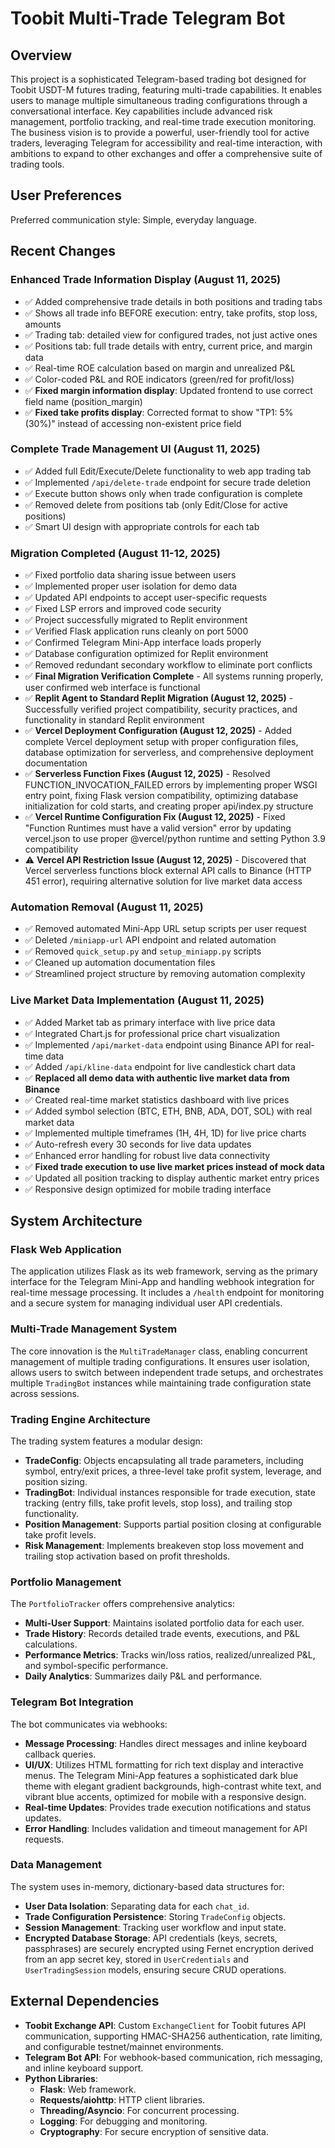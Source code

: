 # Toobit Multi-Trade Telegram Bot

## Overview

This project is a sophisticated Telegram-based trading bot designed for Toobit USDT-M futures trading, featuring multi-trade capabilities. It enables users to manage multiple simultaneous trading configurations through a conversational interface. Key capabilities include advanced risk management, portfolio tracking, and real-time trade execution monitoring. The business vision is to provide a powerful, user-friendly tool for active traders, leveraging Telegram for accessibility and real-time interaction, with ambitions to expand to other exchanges and offer a comprehensive suite of trading tools.

## User Preferences

Preferred communication style: Simple, everyday language.

## Recent Changes

### Enhanced Trade Information Display (August 11, 2025)
- ✅ Added comprehensive trade details in both positions and trading tabs
- ✅ Shows all trade info BEFORE execution: entry, take profits, stop loss, amounts
- ✅ Trading tab: detailed view for configured trades, not just active ones
- ✅ Positions tab: full trade details with entry, current price, and margin data  
- ✅ Real-time ROE calculation based on margin and unrealized P&L
- ✅ Color-coded P&L and ROE indicators (green/red for profit/loss)
- ✅ **Fixed margin information display**: Updated frontend to use correct field name (position_margin)
- ✅ **Fixed take profits display**: Corrected format to show "TP1: 5% (30%)" instead of accessing non-existent price field

### Complete Trade Management UI (August 11, 2025)
- ✅ Added full Edit/Execute/Delete functionality to web app trading tab
- ✅ Implemented `/api/delete-trade` endpoint for secure trade deletion
- ✅ Execute button shows only when trade configuration is complete
- ✅ Removed delete from positions tab (only Edit/Close for active positions)
- ✅ Smart UI design with appropriate controls for each tab

### Migration Completed (August 11-12, 2025)
- ✅ Fixed portfolio data sharing issue between users
- ✅ Implemented proper user isolation for demo data
- ✅ Updated API endpoints to accept user-specific requests
- ✅ Fixed LSP errors and improved code security
- ✅ Project successfully migrated to Replit environment
- ✅ Verified Flask application runs cleanly on port 5000
- ✅ Confirmed Telegram Mini-App interface loads properly
- ✅ Database configuration optimized for Replit environment
- ✅ Removed redundant secondary workflow to eliminate port conflicts
- ✅ **Final Migration Verification Complete** - All systems running properly, user confirmed web interface is functional
- ✅ **Replit Agent to Standard Replit Migration (August 12, 2025)** - Successfully verified project compatibility, security practices, and functionality in standard Replit environment
- ✅ **Vercel Deployment Configuration (August 12, 2025)** - Added complete Vercel deployment setup with proper configuration files, database optimization for serverless, and comprehensive deployment documentation
- ✅ **Serverless Function Fixes (August 12, 2025)** - Resolved FUNCTION_INVOCATION_FAILED errors by implementing proper WSGI entry point, fixing Flask version compatibility, optimizing database initialization for cold starts, and creating proper api/index.py structure
- ✅ **Vercel Runtime Configuration Fix (August 12, 2025)** - Fixed "Function Runtimes must have a valid version" error by updating vercel.json to use proper @vercel/python runtime and setting Python 3.9 compatibility
- ⚠️ **Vercel API Restriction Issue (August 12, 2025)** - Discovered that Vercel serverless functions block external API calls to Binance (HTTP 451 error), requiring alternative solution for live market data access

### Automation Removal (August 11, 2025)
- ✅ Removed automated Mini-App URL setup scripts per user request
- ✅ Deleted `/miniapp-url` API endpoint and related automation
- ✅ Removed `quick_setup.py` and `setup_miniapp.py` scripts
- ✅ Cleaned up automation documentation files
- ✅ Streamlined project structure by removing automation complexity

### Live Market Data Implementation (August 11, 2025)
- ✅ Added Market tab as primary interface with live price data
- ✅ Integrated Chart.js for professional price chart visualization
- ✅ Implemented `/api/market-data` endpoint using Binance API for real-time data
- ✅ Added `/api/kline-data` endpoint for live candlestick chart data
- ✅ **Replaced all demo data with authentic live market data from Binance**
- ✅ Created real-time market statistics dashboard with live prices
- ✅ Added symbol selection (BTC, ETH, BNB, ADA, DOT, SOL) with real market data
- ✅ Implemented multiple timeframes (1H, 4H, 1D) for live price charts
- ✅ Auto-refresh every 30 seconds for live data updates
- ✅ Enhanced error handling for robust live data connectivity
- ✅ **Fixed trade execution to use live market prices instead of mock data**
- ✅ Updated all position tracking to display authentic market entry prices
- ✅ Responsive design optimized for mobile trading interface

## System Architecture

### Flask Web Application
The application utilizes Flask as its web framework, serving as the primary interface for the Telegram Mini-App and handling webhook integration for real-time message processing. It includes a `/health` endpoint for monitoring and a secure system for managing individual user API credentials.

### Multi-Trade Management System
The core innovation is the `MultiTradeManager` class, enabling concurrent management of multiple trading configurations. It ensures user isolation, allows users to switch between independent trade setups, and orchestrates multiple `TradingBot` instances while maintaining trade configuration state across sessions.

### Trading Engine Architecture
The trading system features a modular design:
- **TradeConfig**: Objects encapsulating all trade parameters, including symbol, entry/exit prices, a three-level take profit system, leverage, and position sizing.
- **TradingBot**: Individual instances responsible for trade execution, state tracking (entry fills, take profit levels, stop loss), and trailing stop functionality.
- **Position Management**: Supports partial position closing at configurable take profit levels.
- **Risk Management**: Implements breakeven stop loss movement and trailing stop activation based on profit thresholds.

### Portfolio Management
The `PortfolioTracker` offers comprehensive analytics:
- **Multi-User Support**: Maintains isolated portfolio data for each user.
- **Trade History**: Records detailed trade events, executions, and P&L calculations.
- **Performance Metrics**: Tracks win/loss ratios, realized/unrealized P&L, and symbol-specific performance.
- **Daily Analytics**: Summarizes daily P&L and performance.

### Telegram Bot Integration
The bot communicates via webhooks:
- **Message Processing**: Handles direct messages and inline keyboard callback queries.
- **UI/UX**: Utilizes HTML formatting for rich text display and interactive menus. The Telegram Mini-App features a sophisticated dark blue theme with elegant gradient backgrounds, high-contrast white text, and vibrant blue accents, optimized for mobile with a responsive design.
- **Real-time Updates**: Provides trade execution notifications and status updates.
- **Error Handling**: Includes validation and timeout management for API requests.

### Data Management
The system uses in-memory, dictionary-based data structures for:
- **User Data Isolation**: Separating data for each `chat_id`.
- **Trade Configuration Persistence**: Storing `TradeConfig` objects.
- **Session Management**: Tracking user workflow and input state.
- **Encrypted Database Storage**: API credentials (keys, secrets, passphrases) are securely encrypted using Fernet encryption derived from an app secret key, stored in `UserCredentials` and `UserTradingSession` models, ensuring secure CRUD operations.

## External Dependencies

- **Toobit Exchange API**: Custom `ExchangeClient` for Toobit futures API communication, supporting HMAC-SHA256 authentication, rate limiting, and configurable testnet/mainnet environments.
- **Telegram Bot API**: For webhook-based communication, rich messaging, and inline keyboard support.
- **Python Libraries**:
    - **Flask**: Web framework.
    - **Requests/aiohttp**: HTTP client libraries.
    - **Threading/Asyncio**: For concurrent processing.
    - **Logging**: For debugging and monitoring.
    - **Cryptography**: For secure encryption of sensitive data.